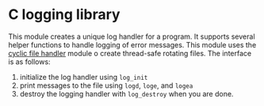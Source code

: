 C logging library
=================

This module creates a unique log handler for a program.  It supports several helper functions to handle logging of error messages.  This module uses the [cyclic file handler](https://github.com/cunha/cyc) module o create thread-safe rotating files.  The interface is as follows:

1. initialize the log handler using ```log_init```
2. print messages to the file using ```logd```, ```loge```, and ```logea```
3. destroy the logging handler with ```log_destroy``` when you are done.
 
